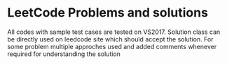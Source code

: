 # LeetCode Problems and solutions
All codes with sample test cases are tested on VS2017.
Solution class can be directly used on leedcode site which should accept the solution.
For some problem multiple approches used and added comments whenever required for understanding the solution

